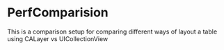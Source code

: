 # PerfComparision
This is a comparison setup for comparing different ways of layout a table using CALayer vs UICollectionView
